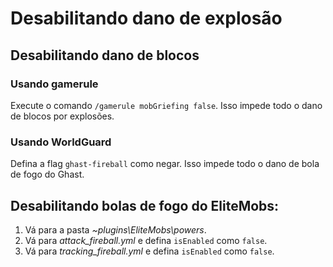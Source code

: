 # Desabilitando dano de explosão

## Desabilitando dano de blocos

### Usando gamerule

Execute o comando `/gamerule mobGriefing false`. Isso impede todo o dano de blocos por explosões.

### Usando WorldGuard

Defina a flag `ghast-fireball` como negar. Isso impede todo o dano de bola de fogo do Ghast.

## Desabilitando bolas de fogo do EliteMobs:

1. Vá para a pasta *~plugins\EliteMobs\powers*.
2. Vá para *attack_fireball.yml* e defina `isEnabled` como `false`.
3. Vá para *tracking_fireball.yml* e defina `isEnabled` como `false`.

